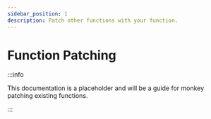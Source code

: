 ```yaml
---
sidebar_position: 1
description: Patch other functions with your function.
---
```


# Function Patching

:::info

This documentation is a placeholder and will be a guide for monkey patching existing functions.

:::